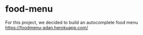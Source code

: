 # food-menu

For this project, we decided to build an autocomplete food menu
https://foodmenu-adan.herokuapp.com/
